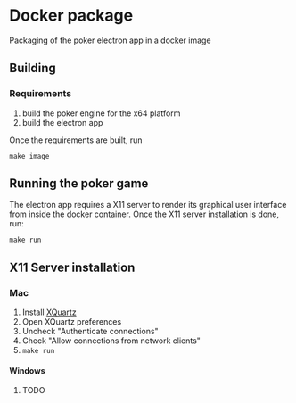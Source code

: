 # Docker package

Packaging of the poker electron app in a docker image

## Building
### Requirements
1. build the poker engine for the x64 platform
2. build the electron app

Once the requirements are built, run
```
make image
```

## Running the poker game

The electron app requires a X11 server to render its graphical user interface from inside the docker container. 
Once the X11 server installation is done, run:
``` 
make run
``` 

## X11 Server installation
### Mac
1. Install [XQuartz](https://www.xquartz.org/)
2. Open XQuartz preferences
3. Uncheck "Authenticate connections"
4. Check "Allow connections from network clients"
5. `make run`

#### Windows
1. TODO
